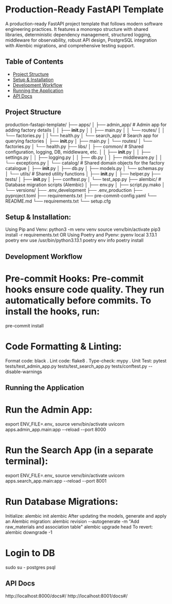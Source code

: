 # Production-Ready FastAPI Template

A production-ready FastAPI project template that follows modern software engineering practices. It features a monorepo structure with shared libraries, deterministic dependency management, structured logging, middleware for observability, robust API design, PostgreSQL integration with Alembic migrations, and comprehensive testing support.

## Table of Contents

- [Project Structure](#project-structure)
- [Setup & Installation](#setup--installation)
- [Development Workflow](#development-workflow)
- [Running the Application](#running-the-application)
- [API Docs](#api-docs)


## Project Structure
production-fastapi-template/
├── apps/
│   ├── admin_app/                   # Admin app for adding factory details
│   │   ├── __init__.py
│   │   ├── main.py
│   │   └── routes/
│   │       └── factories.py
│   |       └── health.py
│   └── search_app/                  # Search app for querying factories
│       ├── __init__.py
│       ├── main.py
│       └── routes/
│           └── factories.py
│           └── health.py
├── libs/
│   ├── common/                      # Shared configuration, logging, DB, middleware, etc.
│   │   ├── __init__.py
│   │   ├── settings.py
│   │   ├── logging.py
│   │   ├── db.py
│   │   ├── middleware.py
│   │   └── exceptions.py
│   └── catalog/                     # Shared domain objects for the factory catalogue
│       ├── __init__.py
│       ├── db.py
│       ├── models.py
│       └── schemas.py
│   └── utils/                      # Shared utility functions
│       ├── __init__.py
│       ├── helper.py
├── tests/
│   ├── __init__.py
│   ├── conftest.py
│   └── test_app.py
├── alembic/                         # Database migration scripts (Alembic)
│   ├── env.py
│   ├── script.py.mako
│   └── versions/
├── .env_development
├── .env_production
├── pyproject.toml
├── requirements.txt
├── pre-commit-config.yaml
└── README.md
└── requirements.txt
└── setup.cfg


## Setup & Installation:
Using Pip and Venv:
python3 -m venv venv
source venv/bin/activate
pip3 install -r requirements.txt
OR
Using Poetry and Pyenv:
pyenv local 3.13.1
poetry env use /usr/bin/python3.13.1
poetry env info
poetry install


## Development Workflow
# Pre-commit Hooks: Pre-commit hooks ensure code quality. They run automatically before commits. To install the hooks, run:
pre-commit install

# Code Formatting & Linting:
Format code: black .
Lint code: flake8 .
Type-check: mypy .
Unit Test: pytest tests/test_admin_app.py tests/test_search_app.py tests/conftest.py --disable-warnings


## Running the Application
# Run the Admin App:
export ENV_FILE=.env_<environment>
source venv/bin/activate
uvicorn apps.admin_app.main:app --reload --port 8000

# Run the Search App (in a separate terminal):
export ENV_FILE=.env_<environment>
source venv/bin/activate
uvicorn apps.search_app.main:app --reload --port 8001

# Run Database Migrations:
Initialize:
alembic init alembic
After updating the models, generate and apply an Alembic migration:
alembic revision --autogenerate -m "Add raw_materials and association table"
alembic upgrade head
To revert:
alembic downgrade -1

# Login to DB
sudo su - postgres
psql 


## API Docs
http://localhost:8000/docs#/
http://localhost:8001/docs#/


